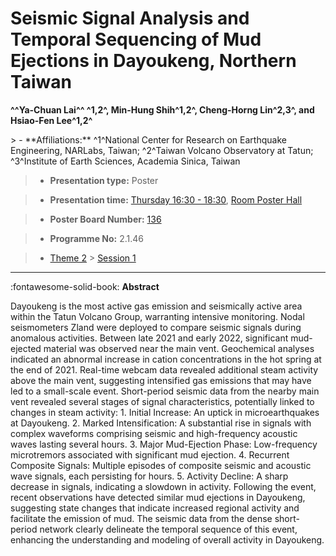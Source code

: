 # Seismic Signal Analysis and Temporal Sequencing of Mud Ejections in Dayoukeng, Northern Taiwan

**^^Ya-Chuan Lai^^ ^1,2^, Min-Hung Shih^1,2^, Cheng-Horng Lin^2,3^, and Hsiao-Fen Lee^1,2^**

<!-- more -->> - **Affiliations:** ^1^National Center for Research on Earthquake Engineering, NARLabs, Taiwan; ^2^Taiwan Volcano Observatory at Tatun; ^3^Institute of Earth Sciences, Academia Sinica, Taiwan

> - **Presentation type:** Poster

> - **Presentation time:** [Thursday 16:30 - 18:30](../sessions_comparison.md#__tabbed_3_6), [Room Poster Hall](../maps_venue.md#__tabbed_1_1)

> - **Poster Board Number:** [136](../map_poster_boards.md#thursday)

> - **Programme No:** 2.1.46

> - [Theme 2](../theme2.md) > [Session 1](../sessions/session-2-1.md)

--- 

:fontawesome-solid-book: **Abstract**

Dayoukeng is the most active gas emission and seismically active area within the Tatun Volcano Group, warranting intensive monitoring. Nodal seismometers Zland were deployed to compare seismic signals during anomalous activities. Between late 2021 and early 2022, significant mud-ejected material was observed near the main vent. Geochemical analyses indicated an abnormal increase in cation concentrations in the hot spring at the end of 2021. Real-time webcam data revealed additional steam activity above the main vent, suggesting intensified gas emissions that may have led to a small-scale event.
Short-period seismic data from the nearby main vent revealed several stages of signal characteristics, potentially linked to changes in steam activity: 1. Initial Increase: An uptick in microearthquakes at Dayoukeng. 2. Marked Intensification: A substantial rise in signals with complex waveforms comprising seismic and high-frequency acoustic waves lasting several hours. 3. Major Mud-Ejection Phase: Low-frequency microtremors associated with significant mud ejection. 4. Recurrent Composite Signals: Multiple episodes of composite seismic and acoustic wave signals, each persisting for hours. 5. Activity Decline: A sharp decrease in signals, indicating a slowdown in activity.
Following the event, recent observations have detected similar mud ejections in Dayoukeng, suggesting state changes that indicate increased regional activity and facilitate the emission of mud. The seismic data from the dense short-period network clearly delineate the temporal sequence of this event, enhancing the understanding and modeling of overall activity in Dayoukeng.

